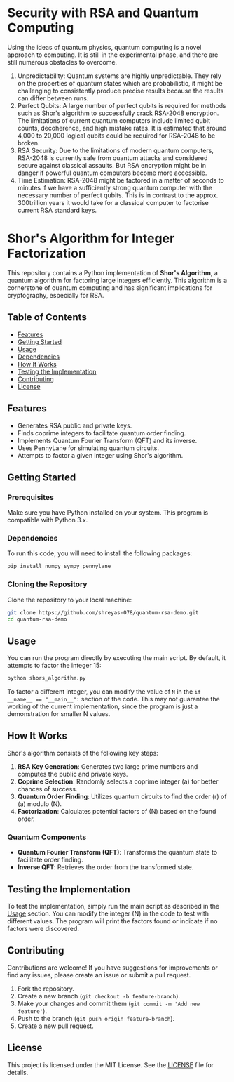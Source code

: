 # Security with RSA and Quantum Computing

Using the ideas of quantum physics, quantum computing is a novel approach to computing. It is still in the experimental phase, and there are still numerous obstacles to overcome.

1. Unpredictability: Quantum systems are highly unpredictable. They rely on the properties of quantum states which are probabilistic, it might be challenging to consistently produce precise results because the results can differ between runs.
2. Perfect Qubits: A large number of perfect qubits is required for methods such as Shor's algorithm to successfully crack RSA-2048 encryption. The limitations of current quantum computers include limited qubit counts, decoherence, and high mistake rates. It is estimated that around 4,000 to 20,000 logical qubits could be required for RSA-2048 to be broken.
3. RSA Security: Due to the limitations of modern quantum computers, RSA-2048 is currently safe from quantum attacks and considered secure against classical assaults. But RSA encryption might be in danger if powerful quantum computers become more accessible.
4. Time Estimation: RSA-2048 might be factored in a matter of seconds to minutes if we have a sufficiently strong quantum computer with the necessary number of perfect qubits. This is in contrast to the approx. 300trillion years it would take for a classical computer to factorise current RSA standard keys.

# Shor's Algorithm for Integer Factorization

This repository contains a Python implementation of **Shor's Algorithm**, a quantum algorithm for factoring large integers efficiently. This algorithm is a cornerstone of quantum computing and has significant implications for cryptography, especially for RSA.

## Table of Contents

- [Features](#features)
- [Getting Started](#getting-started)
- [Usage](#usage)
- [Dependencies](#dependencies)
- [How It Works](#how-it-works)
- [Testing the Implementation](#testing-the-implementation)
- [Contributing](#contributing)
- [License](#license)

## Features

- Generates RSA public and private keys.
- Finds coprime integers to facilitate quantum order finding.
- Implements Quantum Fourier Transform (QFT) and its inverse.
- Uses PennyLane for simulating quantum circuits.
- Attempts to factor a given integer using Shor's algorithm.

## Getting Started

### Prerequisites

Make sure you have Python installed on your system. This program is compatible with Python 3.x.

### Dependencies

To run this code, you will need to install the following packages:

```bash
pip install numpy sympy pennylane
```

### Cloning the Repository

Clone the repository to your local machine:

```bash
git clone https://github.com/shreyas-078/quantum-rsa-demo.git
cd quantum-rsa-demo
```

## Usage

You can run the program directly by executing the main script. By default, it attempts to factor the integer 15:

```bash
python shors_algorithm.py
```

To factor a different integer, you can modify the value of `N` in the `if __name__ == "__main__":` section of the code.
This may not guarantee the working of the current implementation, since the program is just a demonstration for smaller N values.

## How It Works

Shor's algorithm consists of the following key steps:

1. **RSA Key Generation**: Generates two large prime numbers and computes the public and private keys.
2. **Coprime Selection**: Randomly selects a coprime integer \(a\) for better chances of success.
3. **Quantum Order Finding**: Utilizes quantum circuits to find the order \(r\) of \(a\) modulo \(N\).
4. **Factorization**: Calculates potential factors of \(N\) based on the found order.

### Quantum Components

- **Quantum Fourier Transform (QFT)**: Transforms the quantum state to facilitate order finding.
- **Inverse QFT**: Retrieves the order from the transformed state.

## Testing the Implementation

To test the implementation, simply run the main script as described in the [Usage](#usage) section. You can modify the integer \(N\) in the code to test with different values. The program will print the factors found or indicate if no factors were discovered.

## Contributing

Contributions are welcome! If you have suggestions for improvements or find any issues, please create an issue or submit a pull request.

1. Fork the repository.
2. Create a new branch (`git checkout -b feature-branch`).
3. Make your changes and commit them (`git commit -m 'Add new feature'`).
4. Push to the branch (`git push origin feature-branch`).
5. Create a new pull request.

## License

This project is licensed under the MIT License. See the [LICENSE](LICENSE) file for details.

